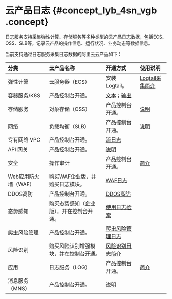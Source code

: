 # 云产品日志 {#concept_lyb_4sn_vgb .concept}

日志服务支持采集弹性计算、存储服务等多种类型的云产品日志数据，包括ECS、OSS、SLB等，记录云产品的操作信息、运行状况、业务动态等数据信息。

当前支持通过日志服务采集日志数据的阿里云云产品如下：

|分类|云产品名称|开通方式|使用说明|
|:-|:----|:---|:---|
|弹性计算|云服务器（ECS）|安装Logtail。|[Logtail采集简介](intl.zh-CN/用户指南/Logtail采集/简介/Logtail简介.md)|
|容器服务/K8S|产品控制台开通。|[文本](intl.zh-CN/用户指南/Logtail采集/容器日志采集/容器文本日志.md)；[输出](intl.zh-CN/用户指南/Logtail采集/容器日志采集/容器标准输出.md)|
|存储服务|对象存储（OSS）|产品控制台开通。|[说明](intl.zh-CN/用户指南/云产品采集/OSS访问日志/OSS访问日志.md)|
|网络|负载均衡（SLB）|产品控制台开通。|[说明](intl.zh-CN/用户指南/云产品采集/负载均衡7层访问日志.md)|
|专有网络 VPC|产品控制台开通。|[流日志](../../../../../intl.zh-CN/用户指南/流日志.md)|
|API 网关|产品控制台开通。|[说明](intl.zh-CN/用户指南/云产品采集/API网关访问日志.md)|
|安全|操作审计|产品控制台开通。|[简介](intl.zh-CN/用户指南/云产品采集/ActionTrail访问日志/简介.md)|
|Web应用防火墙（WAF）|购买WAF企业版，并购买日志模块。|[WAF日志]()|
|DDOS高防|产品控制台开通。|[DDOS高防](intl.zh-CN/用户指南/云产品采集/DDoS高防日志/简介.md)|
|态势感知|购买态势感知（企业版），并在控制台开通。|[使用日志检索](../../../../../intl.zh-CN/用户指南/日志检索/使用日志检索.md)|
|爬虫风险管理|产品控制台开通。|[爬虫风险管理日志]() |
|风险识别|购买风险识别增强模块，并在控制台开通。|[风险识别日志简介](intl.zh-CN/用户指南/云产品采集/风险识别日志/风险识别日志简介.md)|
|应用|日志服务（LOG）|产品控制台开通。|[简介](intl.zh-CN/用户指南/服务监控/服务日志/简介.md)|
|消息服务（MNS）|产品控制台开通。|[说明](intl.zh-CN/用户指南/云产品采集/MNS日志.md)|

